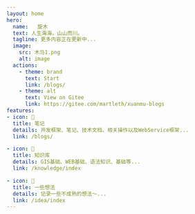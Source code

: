 ```yaml
---
layout: home
hero:
  name:   旋木 
  text: 人生海海，山山而川。
  tagline: 更多内容正在更新中...
  image:
    src: 木马1.png
    alt: image
  actions:
    - theme: brand
      text: Start
      link: /blogs/
    - theme: alt
      text: View on Gitee
      link: https://gitee.com/martleth/xuanmu-blogs
features:
- icon: 🔋
  title: 笔记
  details: 开发框架、笔记、技术文档、相关操作以及WebService框架...
  link: /blogs/

- icon: 🔧
  title: 知识库
  details: GIS基础、WEB基础、语法知识、基础等...
  link: /knowledge/index

- icon: 🚀
  title: 一些想法
  details: 记录一些不成熟的想法～...
  link: /idea/index
---
```

<!-- <div style="color: red; font-size: 24px;">这是个有style的随便写点</div> -->
<!-- <div><img src="/wave.svg" style="border: 0px solid steelblue;margin-top:-20%" /></div> -->


<!-- <FreeStyle></FreeStyle> -->
